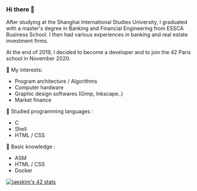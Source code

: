 ### Hi there 👋

After studying at the Shanghai International Studies University, I graduated with a master's degree in Banking and Financial Engineering from ESSCA Business School.
I then had various experiences in banking and real estate investment firms.

At the end of 2019, I decided to become a developer and to join the 42 Paris school in November 2020.

🧐 My interests: 
- Program architecture / Algorithms
- Computer hardware
- Graphic design softwares (Gimp, Inkscape..)
- Market finance

🧠 Studied programming languages : 
- C
- Shell
- HTML / CSS

🌱 Basic knowledge :
- ASM
- HTML / CSS
- Docker


[![jaeskim's 42 stats](https://badge42.herokuapp.com/api/stats/mlarboul?privacyName=true)](https://github.com/UnDesSix)
